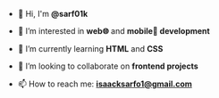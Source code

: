 - 👋 Hi, I'm **@sarf01k**

- 👀 I’m interested in **web🌐** and **mobile📱 development**

- 🌱 I’m currently learning **HTML** and **CSS**

- 👯 I’m looking to collaborate on **frontend projects**

- 📫 How to reach me: **isaacksarfo1@gmail.com**
